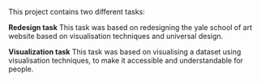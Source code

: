 This project contains two different tasks:

**Redesign task**
This task was based on redesigning the yale school of art website based on visualisation techniques and universal design.

**Visualization task**
This task was based on visualising a dataset using visualisation techniques, to make it accessible and understandable for people.
